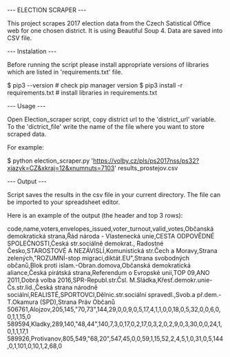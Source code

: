 --- ELECTION SCRAPER ---

This project scrapes 2017 election data from the Czech Satistical Office web
for one chosen district. It is using Beautiful Soup 4. Data are saved into CSV file.

--- Instalation ---

Before running the script please install appropriate versions of libraries 
which are listed in 'requirements.txt' file.

$ pip3 --version                        # check pip manager version
$ pip3 install -r requirements.txt      # install libraries in requirements.txt

--- Usage ---

Open Election_scraper script, copy district url to the 'district_url' variable.
To the 'dictrict_file' write the name of the file where you want to store scraped data.

For example:

$ python election_scraper.py 'https://volby.cz/pls/ps2017nss/ps32?xjazyk=CZ&xkraj=12&xnumnuts=7103' results_prostejov.csv


--- Output ---

Script saves the results in the csv file in your current directory.
The file can be imported to your spreadsheet editor.

Here is an example of the output (the header and top 3 rows):

code,name,voters,envelopes_issued,voter_turnout,valid_votes,Občanská demokratická strana,Řád národa - Vlastenecká unie,CESTA ODPOVĚDNÉ SPOLEČNOSTI,Česká str.sociálně demokrat.,    Radostné Česko,STAROSTOVÉ A NEZÁVISLÍ,Komunistická str.Čech a Moravy,Strana zelených,"ROZUMNÍ-stop migraci,diktát.EU",Strana svobodných občanů,Blok proti islam.-Obran.domova,Občanská demokratická aliance,Česká pirátská strana,Referendum o Evropské unii,TOP 09,ANO 2011,Dobrá volba 2016,SPR-Republ.str.Čsl. M.Sládka,Křesť.demokr.unie-Čs.str.lid.,Česká strana národně sociální,REALISTÉ,SPORTOVCI,Dělnic.str.sociální spravedl.,Svob.a př.dem.-T.Okamura (SPD),Strana Práv Občanů
506761,Alojzov,205,145,"70,73",144,29,0,0,9,0,5,17,4,1,1,0,0,18,0,5,32,0,0,6,0,0,1,1,15,0
589594,Kladky,289,140,"48,44",140,7,3,0,17,0,2,17,0,3,2,0,2,9,0,3,30,0,0,24,1,0,1,1,17,1
589926,Protivanov,805,549,"68,20",547,45,0,0,59,1,15,52,2,4,5,1,0,31,0,5,144,0,1,101,0,10,1,2,68,0



